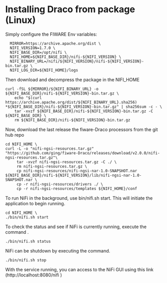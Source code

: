# Installing Draco from package (Linux)
Simply configure the FIWARE Env variables:
      
      MIRROR=https://archive.apache.org/dist \ 
      NIFI_VERSION=1.7.0 \
      NIFI_BASE_DIR=/opt/nifi \
      NIFI_HOME=${NIFI_BASE_DIR}/nifi-${NIFI_VERSION} \ 
      NIFI_BINARY_URL=/nifi/${NIFI_VERSION}/nifi-${NIFI_VERSION}-bin.tar.gz \ 
      NIFI_LOG_DIR=${NIFI_HOME}/logs 
      
Then download and decompress the package in the NIFI_HOME
```
curl -fSL ${MIRROR}/${NIFI_BINARY_URL} -o ${NIFI_BASE_DIR}/nifi-${NIFI_VERSION}-bin.tar.gz \ 
	echo "$(curl https://archive.apache.org/dist/${NIFI_BINARY_URL}.sha256) *${NIFI_BASE_DIR}/nifi-${NIFI_VERSION}-bin.tar.gz" | sha256sum -c - \ 
	tar -xvzf ${NIFI_BASE_DIR}/nifi-${NIFI_VERSION}-bin.tar.gz -C ${NIFI_BASE_DIR} \ 
	rm ${NIFI_BASE_DIR}/nifi-${NIFI_VERSION}-bin.tar.gz
```

Now, download the last release the fiware-Draco processors from the git hub repo

```
cd NIFI_HOME \
curl -L -o "nifi-ngsi-resources.tar.gz" "https://github.com/ging/fiware-Draco/releases/download/v2.0.0/nifi-ngsi-resources.tar.gz"\
	 tar -xvzf nifi-ngsi-resources.tar.gz -C ./ \
	 rm nifi-ngsi-resources.tar.gz \
	 cp nifi-ngsi-resources/nifi-ngsi-nar-1.0-SNAPSHOT.nar ${NIFI_BASE_DIR}/nifi-${NIFI_VERSION}/lib/nifi-ngsi-nar-1.0-SNAPSHOT.nar \
	 cp -r nifi-ngsi-resources/drivers ./ \
	 cp -r nifi-ngsi-resources/templates ${NIFI_HOME}/conf
```

To run NiFi in the background, use bin/nifi.sh start. This will initiate the application to begin running.  
    
    cd NIFI_HOME \
    ./bin/nifi.sh start
    
To check the status and see if NiFi is currently running, execute the command .
    
    ./bin/nifi.sh status
    
NiFi can be shutdown by executing the command.
    
    ./bin/nifi.sh stop 

With the service running, you can access to the NiFi GUI using this link (http://localhost:8080/nifi )

